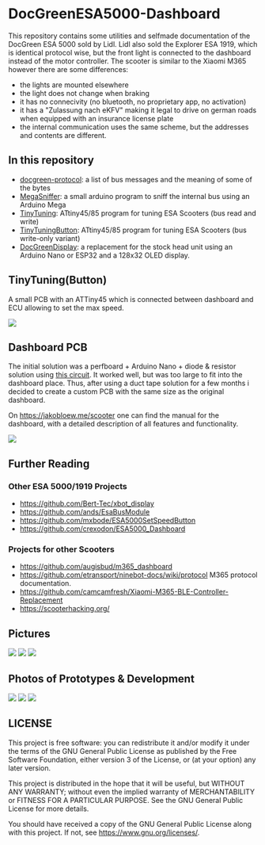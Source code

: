 # DocGreenESA5000-Dashboard

This repository contains some utilities and selfmade documentation of the
DocGreen ESA 5000 sold by Lidl. Lidl also sold the Explorer ESA
1919, which is identical protocol wise, but the front light is connected to the
dashboard instead of the motor controller.
The scooter is similar to the Xiaomi M365 however there are some differences:
- the lights are mounted elsewhere
- the light does not change when braking
- it has no connecivity (no bluetooth, no proprietary app, no activation)
- it has a "Zulassung nach eKFV" making it legal to drive on german roads when
equipped with an insurance license plate
- the internal communication uses the same scheme, but the addresses and
contents are different.

## In this repository

- [docgreen-protocol](docgreen-protocol.md): a list of bus messages and the meaning of some of the bytes
- [MegaSniffer](MegaSniffer/): a small arduino program to sniff the internal bus using an Arduino Mega
- [TinyTuning](TinyTuning/): ATtiny45/85 program for tuning ESA Scooters (bus read and write)
- [TinyTuningButton](TinyTuningButton/): ATtiny45/85 program for tuning ESA Scooters (bus write-only variant)
- [DocGreenDisplay](DocGreenDisplay/): a replacement for the stock head unit using an Arduino Nano or ESP32 and
a 128x32 OLED display.

## TinyTuning(Button)

A small PCB with an ATTiny45 which is connected between dashboard and ECU allowing to set the max speed.

![](https://i.m4gnus.de/2020-11/2020-11-15T14:55.JPG)

## Dashboard PCB

The initial solution was a perfboard + Arduino Nano + diode & resistor solution using
[this circuit](https://i.m4gnus.de/12d7a2.svg). It worked well, but was too large to fit into the dashboard place.
Thus, after using a duct tape solution for a few months i decided to create a custom PCB with the same
size as the original dashboard.

On https://jakobloew.me/scooter one can find the manual for the dashboard, with a detailed description of
all features and functionality.

![](https://i.m4gnus.de/2020-09/2020-09-04T12:42.JPG)

## Further Reading

### Other ESA 5000/1919 Projects
- https://github.com/Bert-Tec/xbot_display
- https://github.com/ands/EsaBusModule
- https://github.com/mxbode/ESA5000SetSpeedButton
- https://github.com/crexodon/ESA5000_Dashboard

### Projects for other Scooters
- https://github.com/augisbud/m365_dashboard
- https://github.com/etransport/ninebot-docs/wiki/protocol M365 protocol documentation.
- https://github.com/camcamfresh/Xiaomi-M365-BLE-Controller-Replacement
- https://scooterhacking.org/

## Pictures

![](https://i.m4gnus.de/2020-09/2020-09-04T12:41.JPG)
![](https://i.m4gnus.de/2020-09/2020-09-04T12:40.PNG)
![](https://i.m4gnus.de/2020-09/2020-09-04T12:52.PNG)

## Photos of Prototypes & Development
![](https://i.m4gnus.de/2020-09/2020-09-04T12:49.jpg)
![](https://i.m4gnus.de/2020-09/2020-09-04T12:50.jpg)
![](https://i.m4gnus.de/2020-09/2020-09-04T12:51.jpg)

## LICENSE

This project is free software: you can redistribute it and/or modify
it under the terms of the GNU General Public License as published by
the Free Software Foundation, either version 3 of the License, or
(at your option) any later version.

This project is distributed in the hope that it will be useful,
but WITHOUT ANY WARRANTY; without even the implied warranty of
MERCHANTABILITY or FITNESS FOR A PARTICULAR PURPOSE.  See the
GNU General Public License for more details.

You should have received a copy of the GNU General Public License
along with this project.  If not, see <https://www.gnu.org/licenses/>.
